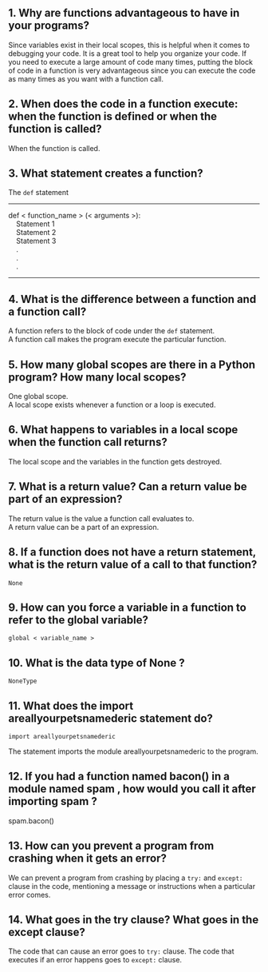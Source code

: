 ## 1. Why are functions advantageous to have in your programs?

Since variables exist in their local scopes, this is helpful when it comes to debugging your code. It is a great tool to help you organize your code.
If you need to execute a large amount of code many times, putting the block of code in a function is very advantageous since you can execute the code as many times as you want with a function call. 

## 2. When does the code in a function execute: when the function is defined or when the function is called?

When the function is called.

## 3. What statement creates a function?

The `def` statement

---
def < function_name > (< arguments >):<br />
&nbsp;&nbsp;&nbsp;&nbsp;Statement 1<br />
&nbsp;&nbsp;&nbsp;&nbsp;Statement 2<br />
&nbsp;&nbsp;&nbsp;&nbsp;Statement 3<br />
&nbsp;&nbsp;&nbsp;&nbsp;.<br />
&nbsp;&nbsp;&nbsp;&nbsp;.<br />
&nbsp;&nbsp;&nbsp;&nbsp;.<br />

---

## 4. What is the difference between a function and a function call?

A function refers to the block of code under the `def` statement.<br />
A function call makes the program execute the particular function.

## 5. How many global scopes are there in a Python program? How many local scopes?
One global scope.<br />
A local scope exists whenever a function or a loop is executed.

## 6. What happens to variables in a local scope when the function call returns?

The local scope and the variables in the function gets destroyed.

## 7. What is a return value? Can a return value be part of an expression?

The return value is the value a function call evaluates to.<br />
A return value can be a part of an expression.

## 8. If a function does not have a return statement, what is the return value of a call to that function?

`None`

## 9. How can you force a variable in a function to refer to the global variable?

`global < variable_name >`

## 10. What is the data type of None ?

`NoneType`

## 11. What does the import areallyourpetsnamederic statement do?

`import areallyourpetsnamederic`

The statement imports the module areallyourpetsnamederic to the program.
## 12. If you had a function named bacon() in a module named spam , how would you call it after importing spam ?

spam.bacon()

## 13. How can you prevent a program from crashing when it gets an error?

We can prevent a program from crashing by placing a `try:` and `except:` clause in the code, mentioning a message or instructions when a particular error comes.

## 14. What goes in the try clause? What goes in the except clause?
The code that can cause an error goes to `try:` clause.
The code that executes if an error happens goes to `except:` clause.
